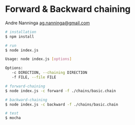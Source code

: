 # Forward & Backward chaining

Andre Nanninga <ag.nanninga@gmail.com>

```bash
# installation
$ npm install

# run
$ node index.js

Usage: node index.js [options]

Options:
   -c DIRECTION, --chaining DIRECTION   
   -f FILE, --file FILE     

# forward-chaining
$ node index.js -c forward -f ./chains/basic.chain

# backward-chaining
$ node index.js -c backward -f ./chains/basic.chain

# test
$ mocha
```